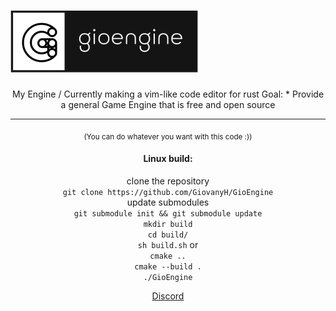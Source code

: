 ![Logo](https://github.com/GiovanyH/GioEngine/blob/main/Logo.png)  
=====

<center>My Engine / Currently making a vim-like code editor for rust  
Goal:
* Provide a general Game Engine that is free and open source

----

<sub>(You can do whatever you want with this code :))

#### Linux build:
clone the repository  
`git clone https://github.com/GiovanyH/GioEngine`  
update submodules  
`git submodule init && git submodule update`  
`mkdir build`  
`cd build/`  
`sh build.sh` or  
`cmake ..`  
`cmake --build .`  
`./GioEngine`  

[Discord](https://discord.gg/DQbDc58sJ6)
